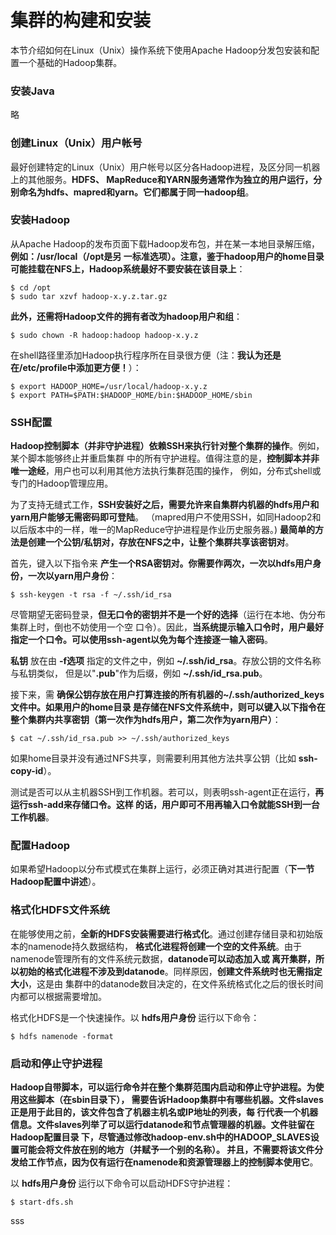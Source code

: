 集群的构建和安装
=================================================================================
本节介绍如何在Linux（Unix）操作系统下使用Apache Hadoop分发包安装和配置一个基础的Hadoop集群。

### 安装Java
略

### 创建Linux（Unix）用户帐号
最好创建特定的Linux（Unix）用户帐号以区分各Hadoop进程，及区分同一机器上的其他服务。**HDFS、
MapReduce和YARN服务通常作为独立的用户运行，分别命名为hdfs、mapred和yarn。它们都属于同一hadoop组**。

### 安装Hadoop
从Apache Hadoop的发布页面下载Hadoop发布包，并在某一本地目录解压缩，**例如：/usr/local（/opt是另
一标准选项）。注意，鉴于hadoop用户的home目录可能挂载在NFS上，Hadoop系统最好不要安装在该目录上**：
```shell
$ cd /opt
$ sudo tar xzvf hadoop-x.y.z.tar.gz
```
**此外，还需将Hadoop文件的拥有者改为hadoop用户和组**：
```shell
$ sudo chown -R hadoop:hadoop hadoop-x.y.z
```
在shell路径里添加Hadoop执行程序所在目录很方便（注：**我认为还是在/etc/profile中添加更方便！**）：
```shell
$ export HADOOP_HOME=/usr/local/hadoop-x.y.z
$ export PATH=$PATH:$HADOOP_HOME/bin:$HADOOP_HOME/sbin
```

### SSH配置
**Hadoop控制脚本（并非守护进程）依赖SSH来执行针对整个集群的操作**。例如，某个脚本能够终止并重启集群
中的所有守护进程。值得注意的是，**控制脚本并非唯一途经**，用户也可以利用其他方法执行集群范围的操作，
例如，分布式shell或专门的Hadoop管理应用。

为了支持无缝式工作，**SSH安装好之后，需要允许来自集群内机器的hdfs用户和yarn用户能够无需密码即可登陆**。
（mapred用户不使用SSH，如同Hadoop2和以后版本中的一样，唯一的MapReduce守护进程是作业历史服务器。)
**最简单的方法是创建一个公钥/私钥对，存放在NFS之中，让整个集群共享该密钥对**。

首先，键入以下指令来 **产生一个RSA密钥对。你需要作两次，一次以hdfs用户身份，一次以yarn用户身份**：
```shell
$ ssh-keygen -t rsa -f ~/.ssh/id_rsa
```
尽管期望无密码登录，**但无口令的密钥并不是一个好的选择**（运行在本地、伪分布集群上时，倒也不妨使用一个空
口令）。因此，**当系统提示输入口令时，用户最好指定一个口令。可以使用ssh-agent以免为每个连接逐一输入密码**。

**私钥** 放在由 **-f选项** 指定的文件之中，例如 **~/.ssh/id_rsa**。存放公钥的文件名称与私钥类似，
但是以"**.pub**"作为后缀，例如 **~/.ssh/id_rsa.pub**。

接下来，需 **确保公钥存放在用户打算连接的所有机器的~/.ssh/authorized_keys文件中。如果用户的home目录
是存储在NFS文件系统中，则可以键入以下指令在整个集群内共享密钥（第一次作为hdfs用户，第二次作为yarn用户）**：
```shell
$ cat ~/.ssh/id_rsa.pub >> ~/.ssh/authorized_keys
```
如果home目录并没有通过NFS共享，则需要利用其他方法共享公钥（比如 **ssh-copy-id**）。

测试是否可以从主机器SSH到工作机器。若可以，则表明ssh-agent正在运行，**再运行ssh-add来存储口令。这样
的话，用户即可不用再输入口令就能SSH到一台工作机器**。

### 配置Hadoop
如果希望Hadoop以分布式模式在集群上运行，必须正确对其进行配置（**下一节Hadoop配置中讲述**）。

### 格式化HDFS文件系统
在能够使用之前，**全新的HDFS安装需要进行格式化**。通过创建存储目录和初始版本的namenode持久数据结构，
**格式化进程将创建一个空的文件系统**。由于namenode管理所有的文件系统元数据，**datanode可以动态加入或
离开集群，所以初始的格式化进程不涉及到datanode**。同样原因，**创建文件系统时也无需指定大小**，这是由
集群中的datanode数目决定的，在文件系统格式化之后的很长时间内都可以根据需要增加。

格式化HDFS是一个快速操作。以 **hdfs用户身份** 运行以下命令：
```shell
$ hdfs namenode -format
```

### 启动和停止守护进程
**Hadoop自带脚本，可以运行命令并在整个集群范围内启动和停止守护进程。为使用这些脚本（在sbin目录下），
需要告诉Hadoop集群中有哪些机器。文件slaves正是用于此目的，该文件包含了机器主机名或IP地址的列表，每
行代表一个机器信息。文件slaves列举了可以运行datanode和节点管理器的机器。文件驻留在Hadoop配置目录
下，尽管通过修改hadoop-env.sh中的HADOOP_SLAVES设置可能会将文件放在别的地方（并赋予一个别的名称）。
并且，不需要将该文件分发给工作节点，因为仅有运行在namenode和资源管理器上的控制脚本使用它**。

以 **hdfs用户身份** 运行以下命令可以启动HDFS守护进程：
```shell
$ start-dfs.sh
```

















































sss
